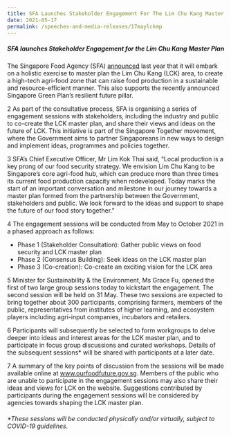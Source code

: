 ```yaml
---
title: SFA Launches Stakeholder Engagement For The Lim Chu Kang Master Plan
date: 2021-05-17
permalink: /speeches-and-media-releases/17maylckmp
---
```

##### SFA launches Stakeholder Engagement for the Lim Chu Kang Master Plan

The Singapore Food Agency (SFA) [announced](https://www.sfa.gov.sg/docs/default-source/default-document-library/master-plan-exercise-to-transform-lim-chu-kang-into-a-high-tech-agri-food-cluster.pdf) last year that it will embark on a holistic exercise to master plan the Lim Chu Kang (LCK) area, to create a high-tech agri-food zone that can raise food production in a sustainable and resource-efficient manner. This also supports the recently announced Singapore Green Plan’s resilient future pillar.

2 As part of the consultative process, SFA is organising a series of engagement sessions with stakeholders, including the industry and public to co-create the LCK master plan, and share their views and ideas on the future of LCK. This initiative is part of the Singapore Together movement, where the Government aims to partner Singaporeans in new ways to
design and implement ideas, programmes and policies together.

3 SFA’s Chief Executive Officer, Mr Lim Kok Thai said, “Local production is a key prong of our food security strategy. We envision Lim Chu Kang to be Singapore’s core agri-food hub,
which can produce more than three times its current food production capacity when redeveloped. Today marks the start of an important conversation and milestone in our journey
towards a master plan formed from the partnership between the Government, stakeholders and public. We look forward to the ideas and support to shape the future of our food story
together.”

4 The engagement sessions will be conducted from May to October 2021 in a phased approach as follows:
* Phase 1 (Stakeholder Consultation): Gather public views on food security and LCK master plan
* Phase 2 (Consensus Building): Seek ideas on the LCK master plan
* Phase 3 (Co-creation): Co-create an exciting vision for the LCK area

5 Minister for Sustainability & the Environment, Ms Grace Fu, opened the first of two large group sessions today to kickstart the engagement. The second session will be held on 31 May. These two sessions are expected to bring together about 300 participants, comprising farmers, members of the public, representatives from institutes of higher learning, and ecosystem players including agri-input companies, incubators and retailers. 

6 Participants will subsequently be selected to form workgroups to delve deeper into ideas and interest areas for the LCK master plan, and to participate in focus group discussions and curated workshops. Details of the subsequent sessions* will be shared with participants at a later date.

7 A summary of the key points of discussion from the sessions will be made available online at www.ourfoodfuture.gov.sg. Members of the public who are unable to participate in the engagement sessions may also share their ideas and views for LCK on the website. Suggestions contributed by participants during the engagement sessions will be considered
by agencies towards shaping the LCK master plan.

###### *These sessions will be conducted physically and/or virtually, subject to COVID-19 guidelines.